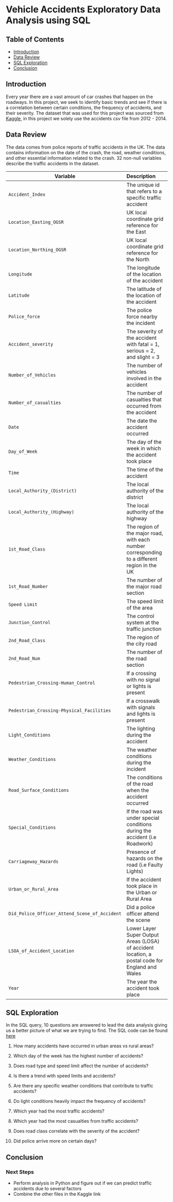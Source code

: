 # Vehicle Accidents Exploratory Data Analysis using SQL

## Table of Contents
* [Introduction](#introduction)
* [Data Review](#data-review)
* [SQL Exploration](#sql-exploration)
* [Conclusion](#conclusion)

## Introduction

Every year there are a vast amount of car crashes that happen on the roadways. In this project, we seek to identify basic trends and see if there is a correlation between certain conditions, the frequency of accidents, and their severity.  The dataset that was used for this project was sourced from [Kaggle](https://www.kaggle.com/datasets/daveianhickey/2000-16-traffic-flow-england-scotland-wales?select=accidents_2012_to_2014.csv), in this project we solely use the accidents csv file from 2012 - 2014. 

## Data Review

The data comes from police reports of traffic accidents in the UK. The data contains information on the date of the crash, the road, weather conditions, and other essential information related to the crash. 32 non-null variables describe the traffic accidents in the dataset.

| Variable      | Description           | 
| ------------- |:---------------------| 
| `Accident_Index`     | The unique id that refers to a specific traffic accident |
| `Location_Easting_OGSR`     | UK local coordinate grid reference for the East     |   
| `Location_Northing_OGSR` | UK local coordinate grid reference for the North                                    |
| `Longitude`  | The longitude of the location of the accident                             |
| `Latitude`  | The latitude of the location of the accident                        |
| `Police_force`  | The police force nearby the incident                        |
| `Accident_severity`  | The severity of the accident with fatal = 1, serious = 2, and slight = 3                               |
| `Number_of_Vehicles`  | The number of vehicles involved in the accident                           |
| `Number_of_casualties`  | The number of casualties that occurred from the accident                                |
| `Date`  | The date the accident occurred                                   |
| `Day_of_Week` | The day of the week in which the accident took place                                |
| `Time`  | The time of the accident                   |
| `Local_Authority_(District)`  | The local authority of the district          |
| `Local_Authority_(Highway)`  | The local authority of the highway                      |
| `1st_Road_Class`  |  The region of the major road, with each number corresponding to a different region in the UK                        |
| `1st_Road_Number`  | The number of the major road section               |
| `Speed Limit`  | The speed limit of the area                          |
| `Junction_Control`     | The control system at the traffic junction |
| `2nd_Road_Class`     |  The region of the city road |   
| `2nd_Road_Num` | The number of the road section                                     |
| `Pedestrian_Crossing-Human_Control`  | If a crossing with no signal or lights is present                          |
| `Pedestrian_Crossing-Physical_Facilities`  | If a crosswalk with signals and lights is present                    |
| `Light_Conditions`  | The lighting during the accident                      |
| `Weather_Conditions`  | The weather conditions during the incident                            |
| `Road_Surface_Conditions`  | The conditions of the road when the accident occurred                           |
| `Special_Conditions`  | If the road was under special conditions during the accident (i.e Roadwork)                         |
| `Carriageway_Hazards`  | Presence of hazards on the road (i.e Faulty Lights)                                  |
| `Urban_or_Rural_Area` | If the accident took place in the Urban or Rural Area                     |
| `Did_Police_Officer_Attend_Scene_of_Accident`  | Did a police officer attend the scene               |
| `LSOA_of_Accident_Location`  | Lower Layer Super Output Areas (LOSA) of accident location, a postal code for England and Wales        |
| `Year`  | The year the accident took place                   |

## SQL Exploration

In the SQL query, 10 questions are answered to lead the data analysis giving us a better picture of what we are trying to find. The SQL code can be found [here](https://github.com/jidafan/SQL-Vehicle-Accidents)

1. How many accidents have occurred in urban areas vs rural areas?

2. Which day of the week has the highest number of accidents?

3. Does road type and speed limit affect the number of accidents?

4. Is there a trend with speed limits and accidents?

5. Are there any specific weather conditions that contribute to traffic accidents?

6. Do light conditions heavily impact the frequency of accidents?

7. Which year had the most traffic accidents?

8. Which year had the most casualties from traffic accidents?

9. Does road class correlate with the severity of the accident?

10. Did police arrive more on certain days?


## Conclusion

### Next Steps

* Perform analysis in Python and figure out if we can predict traffic accidents due to several factors
* Combine the other files in the Kaggle link
